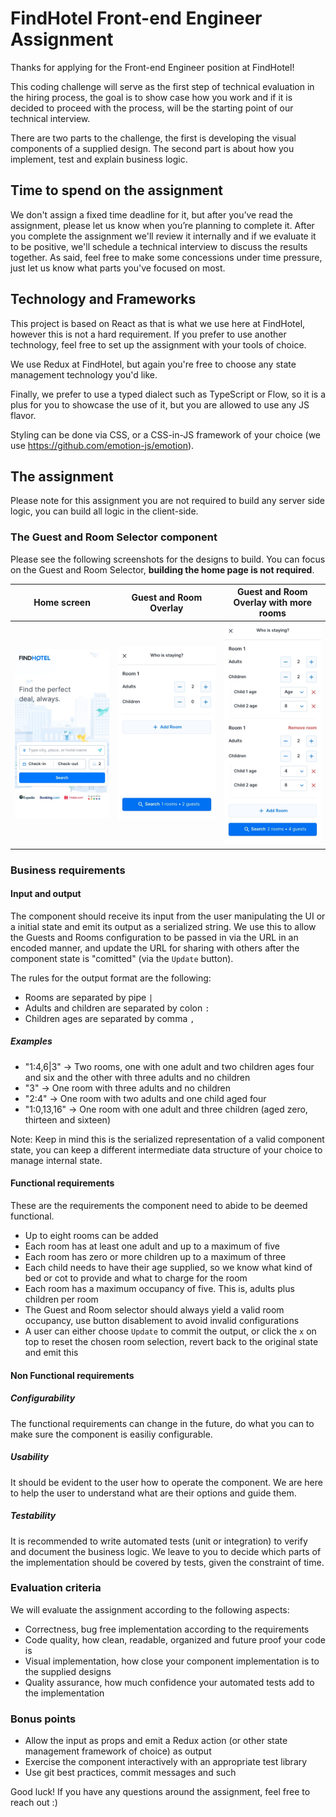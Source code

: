 # FindHotel Front-end Engineer Assignment

Thanks for applying for the Front-end Engineer position at FindHotel!

This coding challenge will serve as the first step of technical evaluation in the hiring process, the goal is to show case how you work and if it is decided to proceed with the process, will be the starting point of our technical interview.

There are two parts to the challenge, the first is developing the visual components of a supplied design. The second part is about how you implement, test and explain business logic.

## Time to spend on the assignment

We don't assign a fixed time deadline for it, but after you’ve read the assignment, please let us know when you’re planning to complete it. After you complete the assignment we'll review it internally and if we evaluate it to be positive, we'll schedule a technical interview to discuss the results together. As said, feel free to make some concessions under time pressure, just let us know what parts you've focused on most.

## Technology and Frameworks

This project is based on React as that is what we use here at FindHotel, however this is not a hard requirement. If you prefer to use another technology, feel free to set up the assignment with your tools of choice.

We use Redux at FindHotel, but again you're free to choose any state management technology you'd like.

Finally, we prefer to use a typed dialect such as TypeScript or Flow, so it is a plus for you to showcase the use of it, but you are allowed to use any JS flavor.

Styling can be done via CSS, or a CSS-in-JS framework of your choice (we use https://github.com/emotion-js/emotion).

## The assignment

Please note for this assignment you are not required to build any server side logic, you can build all logic in the client-side.

### The Guest and Room Selector component

Please see the following screenshots for the designs to build. You can focus on the Guest and Room Selector, **building the home page is not required**.

| Home screen                     | Guest and Room Overlay                                                    | Guest and Room Overlay with more rooms                                                                       |
|---------------------------------|-------------------------------------------------------------------------|------------------------------------------------------------------------------------------------------------|
| ![Home](Home.jpg "Home screen") | ![Guest and Room Overlay](GuestPicker-Default.jpg "Guest and Room Overlay") | ![Guest and Room Overlay with more rooms](GuestPicker-More-Rooms.jpg "Guest and Room Overlay with more rooms") |

### Business requirements

#### Input and output
The component should receive its input from the user manipulating the UI or a initial state and emit its output as a serialized string.
We use this to allow the Guests and Rooms configuration to be passed in via the URL in an encoded manner, and update the URL for sharing with others after the component state is "comitted" (via the `Update` button).

The rules for the output format are the following:
- Rooms are separated by pipe `|`
- Adults and children are separated by colon `:`
- Children ages are separated by comma `,`

##### Examples
* "1:4,6|3" → Two rooms, one with one adult and two children ages four and six and the other with three adults and no children
* "3" → One room with three adults and no children
* "2:4" → One room with two adults and one child aged four
* "1:0,13,16" → One room with one adult and three children (aged zero, thirteen and sixteen)

Note: Keep in mind this is the serialized representation of a valid component state, you can keep a different intermediate data structure of your choice to manage internal state.

#### Functional requirements
These are the requirements the component need to abide to be deemed functional.

* Up to eight rooms can be added
* Each room has at least one adult and up to a maximum of five
* Each room has zero or more children up to a maximum of three
* Each child needs to have their age supplied, so we know what kind of bed or cot to provide and what to charge for the room
* Each room has a maximum occupancy of five. This is, adults plus children per room
* The Guest and Room selector should always yield a valid room occupancy, use button disablement to avoid invalid configurations
* A user can either choose `Update` to commit the output, or click the `x` on top to reset the chosen room selection, revert back to the original state and emit this

#### Non Functional requirements
##### Configurability
The functional requirements can change in the future, do what you can to make sure the component is easiliy configurable.

##### Usability
It should be evident to the user how to operate the component. We are here to help the user to understand what are their options and guide them.

##### Testability
It is recommended to write automated tests (unit or integration) to verify and document the business logic.
We leave to you to decide which parts of the implementation should be covered by tests, given the constraint of time.

### Evaluation criteria

We will evaluate the assignment according to the following aspects:

* Correctness, bug free implementation according to the requirements
* Code quality, how clean, readable, organized and future proof your code is
* Visual implementation, how close your component implementation is to the supplied designs
* Quality assurance, how much confidence your automated tests add to the implementation

### Bonus points

* Allow the input as props and emit a Redux action (or other state management framework of choice) as output
* Exercise the component interactively with an appropriate test library
* Use git best practices, commit messages and such

Good luck! If you have any questions around the assignment, feel free to reach out :)

